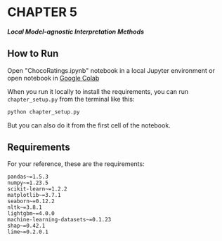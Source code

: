 # CHAPTER 5
**_Local Model-agnostic Interpretation Methods_**

## How to Run

Open "ChocoRatings.ipynb" notebook in a local Jupyter environment or open notebook in [Google Colab](https://colab.research.google.com/drive/1vvvyYiuzYp0uGQIhfMqf-0V15gKfnSoZ?usp=sharing)

When you run it locally to install the requirements, you can run `chapter_setup.py` from the terminal like this:

``` sh
python chapter_setup.py
```

But you can also do it from the first cell of the notebook.

## Requirements

For your reference, these are the requirements:

```
pandas~=1.5.3
numpy~=1.23.5
scikit-learn~=1.2.2
matplotlib~=3.7.1
seaborn~=0.12.2
nltk~=3.8.1
lightgbm~=4.0.0
machine-learning-datasets~=0.1.23
shap~=0.42.1
lime~=0.2.0.1
```